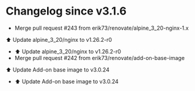 # Changelog since v3.1.6
- Merge pull request #243 from erik73/renovate/alpine_3_20-nginx-1.x

⬆️ Update alpine_3_20/nginx to v1.26.2-r0 
- ⬆️ Update alpine_3_20/nginx to v1.26.2-r0 
- Merge pull request #242 from erik73/renovate/add-on-base-image

⬆️ Update Add-on base image to v3.0.24 
- ⬆️ Update Add-on base image to v3.0.24 
